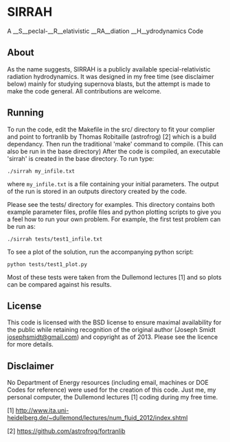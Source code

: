 SIRRAH
====== 

A __S__pecIal-__R__elativistic __RA__diation __H__ydrodynamics Code

About
-----

As the name suggests, SIRRAH is a publicly available special-relativistic
radiation hydrodynamics. It was designed in my free time (see disclaimer below)
mainly for studying supernova blasts, but the attempt is made to make the code
general. All contributions are welcome.

Running
-------

To run the code, edit the Makefile in the src/ directory to fit your complier
and point to fortranlib by Thomas Robitaille (astrofrog) [2] which is a build
dependancy.  Then run the traditional 'make' command to compile. (This can also
be run in the base directory) After the code is compiled, an executable
'sirrah' is created in the base directory. To run type:

    ./sirrah my_infile.txt

where `my_infile.txt` is a file containing your initial parameters. The output
of the run is stored in an outputs directory created by the code.

Please see the tests/ directory for examples. This directory contains both
example parameter files, profile files and python plotting scripts to give you
a feel how to run your own problem. For example, the first test problem can be run as:

    ./sirrah tests/test1_infile.txt

To see a plot of the solution, run the accompanying python script:

    python tests/test1_plot.py 

Most of these tests were taken from the Dullemond lectures [1] and so plots can
be compared against his results. 

License
-------

This code is licensed with the BSD license to ensure maximal availability for
the public while retaining recognition of the original author (Joseph Smidt
<josephsmidt@gmail.com>) and copyright as of 2013. Please see the licence for
more details.

Disclaimer
----------

No Department of Energy resources (including email, machines or DOE Codes for
reference) were used for the creation of this code. Just me, my personal
computer, the Dullemond lectures [1] coding during my free time.

[1] http://www.ita.uni-heidelberg.de/~dullemond/lectures/num_fluid_2012/index.shtml

[2] https://github.com/astrofrog/fortranlib

